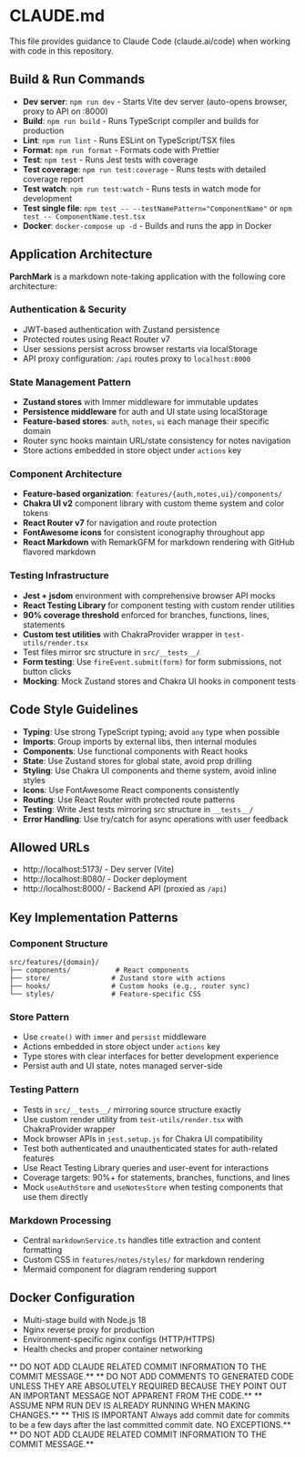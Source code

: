 # CLAUDE.md

This file provides guidance to Claude Code (claude.ai/code) when working with code in this repository.

## Build & Run Commands

- **Dev server**: `npm run dev` - Starts Vite dev server (auto-opens browser, proxy to API on :8000)
- **Build**: `npm run build` - Runs TypeScript compiler and builds for production
- **Lint**: `npm run lint` - Runs ESLint on TypeScript/TSX files
- **Format**: `npm run format` - Formats code with Prettier
- **Test**: `npm test` - Runs Jest tests with coverage
- **Test coverage**: `npm run test:coverage` - Runs tests with detailed coverage report
- **Test watch**: `npm run test:watch` - Runs tests in watch mode for development
- **Test single file**: `npm test -- --testNamePattern="ComponentName"` or `npm test -- ComponentName.test.tsx`
- **Docker**: `docker-compose up -d` - Builds and runs the app in Docker

## Application Architecture

**ParchMark** is a markdown note-taking application with the following core architecture:

### Authentication & Security
- JWT-based authentication with Zustand persistence
- Protected routes using React Router v7
- User sessions persist across browser restarts via localStorage
- API proxy configuration: `/api` routes proxy to `localhost:8000`

### State Management Pattern
- **Zustand stores** with Immer middleware for immutable updates
- **Persistence middleware** for auth and UI state using localStorage
- **Feature-based stores**: `auth`, `notes`, `ui` each manage their specific domain
- Router sync hooks maintain URL/state consistency for notes navigation
- Store actions embedded in store object under `actions` key

### Component Architecture
- **Feature-based organization**: `features/{auth,notes,ui}/components/`
- **Chakra UI v2** component library with custom theme system and color tokens
- **React Router v7** for navigation and route protection
- **FontAwesome icons** for consistent iconography throughout app
- **React Markdown** with RemarkGFM for markdown rendering with GitHub flavored markdown

### Testing Infrastructure
- **Jest + jsdom** environment with comprehensive browser API mocks
- **React Testing Library** for component testing with custom render utilities
- **90% coverage threshold** enforced for branches, functions, lines, statements
- **Custom test utilities** with ChakraProvider wrapper in `test-utils/render.tsx`
- Test files mirror src structure in `src/__tests__/`
- **Form testing**: Use `fireEvent.submit(form)` for form submissions, not button clicks
- **Mocking**: Mock Zustand stores and Chakra UI hooks in component tests

## Code Style Guidelines

- **Typing**: Use strong TypeScript typing; avoid `any` type when possible
- **Imports**: Group imports by external libs, then internal modules
- **Components**: Use functional components with React hooks
- **State**: Use Zustand stores for global state, avoid prop drilling
- **Styling**: Use Chakra UI components and theme system, avoid inline styles
- **Icons**: Use FontAwesome React components consistently
- **Routing**: Use React Router with protected route patterns
- **Testing**: Write Jest tests mirroring src structure in `__tests__/`
- **Error Handling**: Use try/catch for async operations with user feedback

## Allowed URLs

- http://localhost:5173/ - Dev server (Vite)
- http://localhost:8080/ - Docker deployment
- http://localhost:8000/ - Backend API (proxied as `/api`)

## Key Implementation Patterns

### Component Structure
```
src/features/{domain}/
├── components/           # React components
├── store/               # Zustand store with actions
├── hooks/               # Custom hooks (e.g., router sync)
└── styles/              # Feature-specific CSS
```

### Store Pattern
- Use `create()` with `immer` and `persist` middleware
- Actions embedded in store object under `actions` key
- Type stores with clear interfaces for better development experience
- Persist auth and UI state, notes managed server-side

### Testing Pattern
- Tests in `src/__tests__/` mirroring source structure exactly
- Use custom render utility from `test-utils/render.tsx` with ChakraProvider wrapper
- Mock browser APIs in `jest.setup.js` for Chakra UI compatibility
- Test both authenticated and unauthenticated states for auth-related features
- Use React Testing Library queries and user-event for interactions
- Coverage targets: 90%+ for statements, branches, functions, and lines
- Mock `useAuthStore` and `useNotesStore` when testing components that use them directly

### Markdown Processing
- Central `markdownService.ts` handles title extraction and content formatting
- Custom CSS in `features/notes/styles/` for markdown rendering
- Mermaid component for diagram rendering support

## Docker Configuration

- Multi-stage build with Node.js 18
- Nginx reverse proxy for production
- Environment-specific nginx configs (HTTP/HTTPS)
- Health checks and proper container networking

** DO NOT ADD CLAUDE RELATED COMMIT INFORMATION TO THE COMMIT MESSAGE.**
** DO NOT ADD COMMENTS TO GENERATED CODE UNLESS THEY ARE ABSOLUTELY REQUIRED BECAUSE THEY POINT OUT AN IMPORTANT MESSAGE NOT APPARENT FROM THE CODE.**
** ASSUME NPM RUN DEV IS ALREADY RUNNING WHEN MAKING CHANGES.**
** THIS IS IMPORTANT Always add commit date for commits to be a few days after the last committed commit date. NO EXCEPTIONS.**
** DO NOT ADD CLAUDE RELATED COMMIT INFORMATION TO THE COMMIT MESSAGE.**
